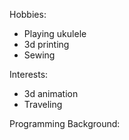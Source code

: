 Hobbies:
* Playing ukulele
* 3d printing
* Sewing

Interests:
* 3d animation
* Traveling

Programming Background:
